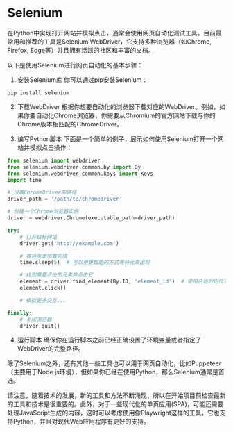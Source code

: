 # Selenium
在Python中实现打开网站并模拟点击，通常会使用网页自动化测试工具。目前最常用和推荐的工具是Selenium WebDriver，它支持多种浏览器（如Chrome, Firefox, Edge等）并且拥有活跃的社区和丰富的文档。

以下是使用Selenium进行网页自动化的基本步骤：

1. 安装Selenium库
你可以通过pip安装Selenium：
```
pip install selenium
```

2. 下载WebDriver
根据你想要自动化的浏览器下载对应的WebDriver。例如，如果你要自动化Chrome浏览器，你需要从Chromium的官方网站下载与你的Chrome版本相匹配的ChromeDriver。

3. 编写Python脚本
下面是一个简单的例子，展示如何使用Selenium打开一个网站并模拟点击操作：

```python
from selenium import webdriver
from selenium.webdriver.common.by import By
from selenium.webdriver.common.keys import Keys
import time

# 设置ChromeDriver的路径
driver_path = '/path/to/chromedriver'

# 创建一个Chrome浏览器实例
driver = webdriver.Chrome(executable_path=driver_path)

try:
    # 打开目标网站
    driver.get('http://example.com')

    # 等待页面加载完成
    time.sleep(5)  # 可以用更智能的方式等待元素出现

    # 找到需要点击的元素并点击它
    element = driver.find_element(By.ID, 'element_id')  # 使用合适的定位方式
    element.click()

    # 模拟更多交互...

finally:
    # 关闭浏览器
    driver.quit()
```

4. 运行脚本
确保你在运行脚本之前已经正确设置了环境变量或者指定了WebDriver的完整路径。

除了Selenium之外，还有其他一些工具也可以用于网页自动化，比如Puppeteer（主要用于Node.js环境），但如果你已经在使用Python，那么Selenium通常是首选。

请注意，随着技术的发展，新的工具和方法不断涌现，所以在开始项目前检查最新的工具和技术是很重要的。此外，对于一些现代化的单页应用(SPA)，可能还需要处理JavaScript生成的内容，这时可以考虑使用像Playwright这样的工具，它也支持Python，并且对现代Web应用程序有更好的支持。